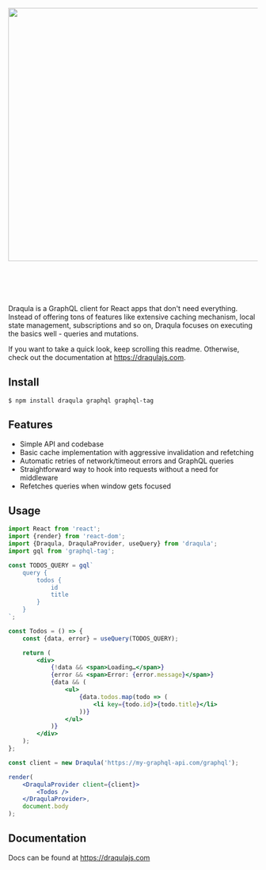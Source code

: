 <h1 align="center">
	<br/>
	<img src="media/hero.svg" width="512">
	<br/>
	<br/>
	<br/>
</h1>

Draqula is a GraphQL client for React apps that don't need everything.
Instead of offering tons of features like extensive caching mechanism, local state management, subscriptions and so on, Draqula focuses on executing the basics well - queries and mutations.

If you want to take a quick look, keep scrolling this readme.
Otherwise, check out the documentation at https://draqulajs.com.

## Install

```console
$ npm install draqula graphql graphql-tag
```

## Features

- Simple API and codebase
- Basic cache implementation with aggressive invalidation and refetching
- Automatic retries of network/timeout errors and GraphQL queries
- Straightforward way to hook into requests without a need for middleware
- Refetches queries when window gets focused

## Usage

```jsx
import React from 'react';
import {render} from 'react-dom';
import {Draqula, DraqulaProvider, useQuery} from 'draqula';
import gql from 'graphql-tag';

const TODOS_QUERY = gql`
	query {
		todos {
			id
			title
		}
	}
`;

const Todos = () => {
	const {data, error} = useQuery(TODOS_QUERY);

	return (
		<div>
			{!data && <span>Loading…</span>}
			{error && <span>Error: {error.message}</span>}
			{data && (
				<ul>
					{data.todos.map(todo => (
						<li key={todo.id}>{todo.title}</li>
					))}
				</ul>
			)}
		</div>
	);
};

const client = new Draqula('https://my-graphql-api.com/graphql');

render(
	<DraqulaProvider client={client}>
		<Todos />
	</DraqulaProvider>,
	document.body
);
```

## Documentation

Docs can be found at https://draqulajs.com

